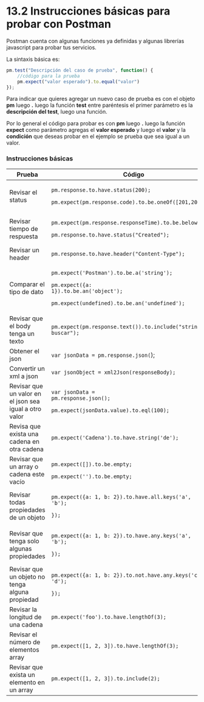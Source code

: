# 13.2 Instrucciones básicas para probar con Postman

Postman cuenta con algunas funciones ya definidas y algunas librerías javascript para probar tus servicios.

La sintaxis básica es:

```javascript
pm.test("Descripción del caso de prueba", function() {
    //código para la prueba
    pm.expect("valor esperado").to.equal("valor")
});
```

Para indicar que quieres agregar un nuevo caso de prueba es con el objeto **pm** luego **.** luego la función **test** entre paréntesis el primer parámetro es la **descripción del test**, luego una función.&#x20;

Por lo general el código para probar es con **pm** luego **.** luego la función **expect** como parámetro agregas el **valor esperado** y luego el **valor** y la **condición** que deseas probar en el ejemplo se prueba que sea igual a un valor.

### Instrucciones básicas

| Prueba                                                 | Código                                                                                                                                                                              |
| ------------------------------------------------------ | ----------------------------------------------------------------------------------------------------------------------------------------------------------------------------------- |
| Revisar el status                                      | <p><code>pm.response.to.have.status(200);</code></p><p><code>pm.expect(pm.response.code).to.be.oneOf([201,202]);</code></p>                                                         |
| Revisar tiempo de respuesta                            | <p><code>pm.expect(pm.response.responseTime).to.be.below(200);</code></p><p><code>pm.response.to.have.status("Created");</code></p>                                                 |
| Revisar un header                                      | `pm.response.to.have.header("Content-Type");`                                                                                                                                       |
| Comparar el tipo de dato                               | <p><code>pm.expect('Postman').to.be.a('string');</code></p><p><code>pm.expect({a: 1}).to.be.an('object');</code></p><p><code>pm.expect(undefined).to.be.an('undefined');</code></p> |
| Revisar que el body tenga un texto                     | `pm.expect(pm.response.text()).to.include("string a buscar");`                                                                                                                      |
| Obtener el json                                        | `var jsonData = pm.response.json(`);                                                                                                                                                |
| Convertir un xml a json                                | `var jsonObject = xml2Json(responseBody);`                                                                                                                                          |
| Revisar que un valor en el json sea igual a otro valor | <p><code>var jsonData = pm.response.json();</code></p><p><code>pm.expect(jsonData.value).to.eql(100);</code></p>                                                                    |
| Revisa que exista una cadena en otra cadena            | `pm.expect('Cadena').to.have.string('de');`                                                                                                                                         |
| Revisar que un array o cadena este vacío               | <p><code>pm.expect([]).to.be.empty;</code></p><p><code>pm.expect('').to.be.empty;</code></p>                                                                                        |
| Revisar todas propiedades de un objeto                 | <p><code>pm.expect({a: 1, b: 2}).to.have.all.keys('a', 'b');</code></p><p>    <code>});</code></p>                                                                                  |
| Revisar que tenga solo algunas propiedades             | <p><code>pm.expect({a: 1, b: 2}).to.have.any.keys('a', 'b');</code></p><p>    <code>});</code></p>                                                                                  |
| Revisar que un objeto no tenga alguna propiedad        | <p><code>pm.expect({a: 1, b: 2}).to.not.have.any.keys('c', 'd');</code></p><p>    <code>});</code></p>                                                                              |
| Revisar la longitud de una cadena                      | `pm.expect('foo').to.have.lengthOf(3);`                                                                                                                                             |
| Revisar el número de elementos array                   | `pm.expect([1, 2, 3]).to.have.lengthOf(3);`                                                                                                                                         |
| Revisar que exista un elemento en un array             | `pm.expect([1, 2, 3]).to.include(2);`                                                                                                                                               |

